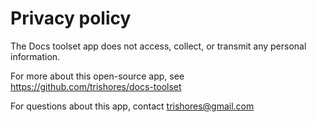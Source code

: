 # Privacy policy

The Docs toolset app does not access, collect, or transmit any personal information.

For more about this open-source app, see https://github.com/trishores/docs-toolset

For questions about this app, contact trishores@gmail.com
